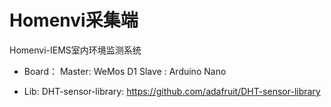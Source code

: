 # Homenvi采集端

Homenvi-IEMS室内环境监测系统

- Board：
    Master: WeMos D1 
    Slave : Arduino Nano

- Lib:
    DHT-sensor-library: https://github.com/adafruit/DHT-sensor-library